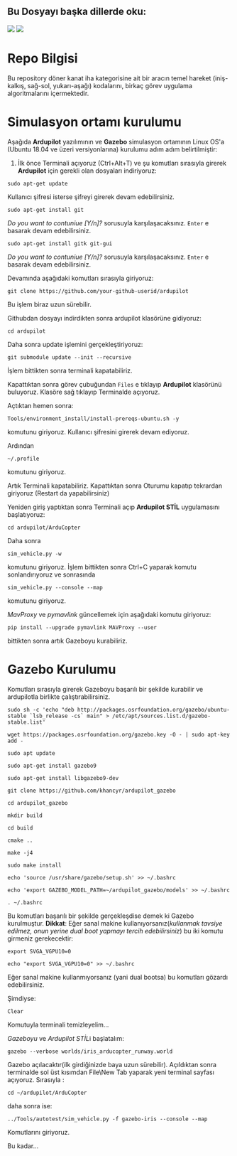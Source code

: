 ## Bu Dosyayı başka dillerde oku:
<a href="README.md"><img src="https://img.shields.io/badge/-ENGLISH-red?style=for-the-badge"></a>
<a href="README.tr.md"><img src="https://img.shields.io/badge/-T%C3%9CRK%C3%87E-red?style=for-the-badge"></a>

# Repo Bilgisi
Bu repository döner kanat iha kategorisine ait bir aracın temel hareket (iniş-kalkış, sağ-sol, yukarı-aşağı) kodalarını, birkaç görev uygulama algoritmalarını içermektedir. 

# Simulasyon ortamı kurulumu
Aşağıda **Ardupilot** yazılımının ve **Gazebo** simulasyon ortamının Linux OS'a (Ubuntu 18.04 ve üzeri versiyonlarına) kurulumu adım adım belirtilmiştir:

1. İlk önce Terminali açıyoruz (Ctrl+Alt+T) ve şu komutları sırasıyla girerek **Ardupilot** için gerekli olan dosyaları indiriyoruz:
 ```
 sudo apt-get update
 ``` 
Kullanıcı şifresi isterse şifreyi girerek devam edebilirsiniz.

```
sudo apt-get install git
```

*Do you want to contuniue [Y/n]?* sorusuyla karşılaşacaksınız. `Enter` e basarak devam
edebilirsiniz.

```
sudo apt-get install gitk git-gui
```
*Do you want to contuniue [Y/n]?* sorusuyla karşılaşacaksınız. `Enter` e basarak devam
edebilirsiniz.

Devamında aşağıdaki komutları sırasıyla giriyoruz:

```
git clone https://github.com/your-github-userid/ardupilot
```

Bu işlem biraz uzun sürebilir.

Githubdan dosyayı indirdikten sonra ardupilot klasörüne gidiyoruz:

```
cd ardupilot
```

Daha sonra update işlemini gerçekleştiriyoruz:

```
git submodule update --init --recursive
```

İşlem bittikten sonra terminali kapatabiliriz.

Kapattıktan sonra görev çubuğundan `Files` e tıklayıp **Ardupilot** klasörünü buluyoruz. Klasöre sağ tıklayıp Terminalde açıyoruz.

Açtıktan hemen sonra:

```
Tools/environment_install/install-prereqs-ubuntu.sh -y
```

komutunu giriyoruz. Kullanıcı şifresini girerek devam ediyoruz.

Ardından

```
~/.profile
```

komutunu giriyoruz.

Artık Terminali kapatabiliriz. Kapattıktan sonra Oturumu kapatıp tekrardan giriyoruz (Restart da yapabilirsiniz)

Yeniden giriş yaptıktan sonra Terminali açıp **Ardupilot STİL** uygulamasını başlatıyoruz:

```
cd ardupilot/ArduCopter
```

Daha sonra

```
sim_vehicle.py -w
```

komutunu giriyoruz. İşlem bittikten sonra Ctrl+C yaparak komutu sonlandırıyoruz ve sonrasında

```
sim_vehicle.py --console --map
```

komutunu giriyoruz.

*MavProxy* ve *pymavlink* güncellemek için aşağıdaki komutu giriyoruz:

```
pip install --upgrade pymavlink MAVProxy --user
```

bittikten sonra artık Gazeboyu kurabiliriz.


# Gazebo Kurulumu

Komutları sırasıyla girerek Gazeboyu başarılı bir şekilde kurabilir ve ardupilotla
birlikte çalıştırabilirsiniz.

```
sudo sh -c 'echo "deb http://packages.osrfoundation.org/gazebo/ubuntu-stable `lsb_release -cs` main" > /etc/apt/sources.list.d/gazebo-stable.list'
```

```
wget https://packages.osrfoundation.org/gazebo.key -O - | sudo apt-key add -
```

```
sudo apt update
```

```
sudo apt-get install gazebo9
```

```
sudo apt-get install libgazebo9-dev
```

```
git clone https://github.com/khancyr/ardupilot_gazebo
```

```
cd ardupilot_gazebo
```

```
mkdir build
```

```
cd build
```

```
cmake ..
```

```
make -j4
```

```
sudo make install
```

```
echo 'source /usr/share/gazebo/setup.sh' >> ~/.bashrc
```

```
echo 'export GAZEBO_MODEL_PATH=~/ardupilot_gazebo/models' >> ~/.bashrc
```

```
. ~/.bashrc
```

Bu komutları başarılı bir şekilde gerçekleşdise demek ki Gazebo kurulmuştur. **Dikkat**: Eğer sanal makine kullanıyorsanız(*kullanmak tavsiye edilmez, onun yerine dual boot yapmayı tercih edebilirsiniz*) bu iki komutu girmeniz gerekecektir:

```
export SVGA_VGPU10=0
```
```
echo "export SVGA_VGPU10=0" >> ~/.bashrc
```

Eğer sanal makine kullanmıyorsanız (yani dual bootsa) bu komutları gözardı edebilirsiniz.

Şimdiyse:

```
Clear
```

Komutuyla terminali temizleyelim...

*Gazeboyu* ve *Ardupilot STİL*i başlatalım:

```
gazebo --verbose worlds/iris_arducopter_runway.world
```

Gazebo açılacaktır(ilk girdiğinizde baya uzun sürebilir). Açıldıktan sonra terminalde sol üst kısımdan File\New Tab yaparak yeni terminal
sayfası açıyoruz. Sırasıyla :

```
cd ~/ardupilot/ArduCopter
```

daha sonra ise:

```
../Tools/autotest/sim_vehicle.py -f gazebo-iris --console --map
```

Komutlarını giriyoruz.

Bu kadar...
